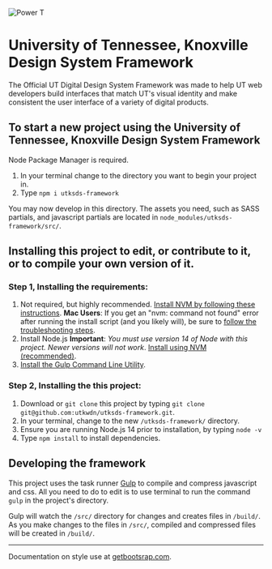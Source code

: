![Power T](https://images.utk.edu/designsystem/2020/assets/i/icon-114x114.png)

# University of Tennessee, Knoxville Design System Framework

The Official UT Digital Design System Framework was made to help UT web developers build interfaces that match UT's visual identity and make consistent the user interface of a variety of digital products.

## To start a new project using the University of Tennessee, Knoxville Design System Framework

Node Package Manager is required.

1. In your terminal change to the directory you want to begin your project in.
2. Type `npm i utksds-framework`

You may now develop in this directory. The assets you need, such as SASS partials, and javascript partials are located in `node_modules/utksds-framework/src/`.

## Installing this project to edit, or contribute to it, or to compile your own version of it.

### Step 1, Installing the requirements:

1. Not required, but highly recommended. [Install NVM by following these instructions](https://github.com/nvm-sh/nvm#installing-and-updating). **Mac Users**: If you get an "nvm: command not found" error after running the install script (and you likely will), be sure to [follow the troubleshooting steps](https://github.com/nvm-sh/nvm#troubleshooting-on-macos).
2. Install Node.js **Important**: _You must use version 14 of Node with this project. Newer versions will not work_. [Install using NVM (recommended)](https://www.linode.com/docs/guides/how-to-install-use-node-version-manager-nvm/#using-nvm-to-install-node).
3. [Install the Gulp Command Line Utility](https://gulpjs.com/docs/en/getting-started/quick-start#install-the-gulp-command-line-utility).

### Step 2, Installing the this project:

1. Download or `git clone` this project by typing `git clone git@github.com:utkwdn/utksds-framework.git`.
2. In your terminal, change to the new `/utksds-framework/` directory.
3. Ensure you are running Node.js 14 prior to installation, by typing `node -v`
4. Type `npm install` to install dependencies.

## Developing the framework

This project uses the task runner [Gulp](https://gulpjs.com/) to compile and compress javascript and css. All you need to do to edit is to use terminal to run the command `gulp` in the project's directory.

Gulp will watch the `/src/` directory for changes and creates files in `/build/`. As you make changes to the files in `/src/`, compiled and compressed files will be created in `/build/`.

---

Documentation on style use at [getbootsrap.com](https://getbootstrap.com).
